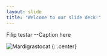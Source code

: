 ```yaml
---
layout: slide
title: "Welcome to our slide deck!"
---
```


Filip testar --Caption here

![Mardigrastocat](https://octodex.github.com/images/Mardigrastocat.png)
{: .center}
